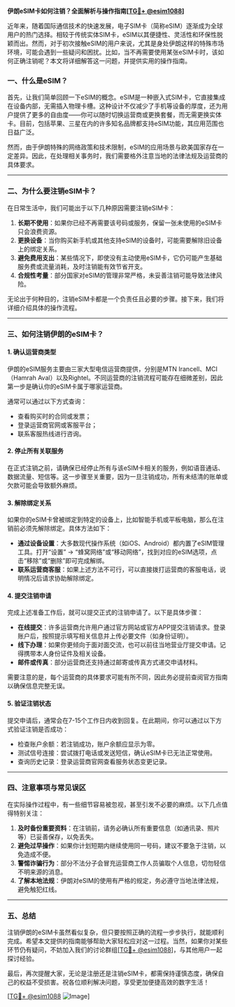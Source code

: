 **伊朗eSIM卡如何注销？全面解析与操作指南[[TG💪+ @esim1088](https://t.me/s/esim1088)]**

近年来，随着国际通信技术的快速发展，电子SIM卡（简称eSIM）逐渐成为全球用户的热门选择。相较于传统实体SIM卡，eSIM以其便捷性、灵活性和环保性脱颖而出。然而，对于初次接触eSIM的用户来说，尤其是身处伊朗这样的特殊市场环境，可能会遇到一些疑问和困扰。比如，当不再需要使用某张eSIM卡时，该如何正确注销呢？本文将详细解答这一问题，并提供实用的操作指南。

### 一、什么是eSIM？

首先，让我们简单回顾一下eSIM的概念。eSIM是一种嵌入式SIM卡，它直接集成在设备内部，无需插入物理卡槽。这种设计不仅减少了手机等设备的厚度，还为用户提供了更多的自由度——你可以随时切换运营商或更换套餐，而无需更换实体卡。目前，包括苹果、三星在内的许多知名品牌都支持eSIM功能，其应用范围也日益广泛。

然而，由于伊朗特殊的网络政策和技术限制，eSIM的应用场景与欧美国家存在一定差异。因此，在处理相关事务时，我们需要格外注意当地的法律法规及运营商的具体要求。

---

### 二、为什么要注销eSIM卡？

在日常生活中，我们可能出于以下几种原因需要注销eSIM卡：

1. **长期不使用**：如果你已经不再需要该号码或服务，保留一张未使用的eSIM卡只会浪费资源。
2. **更换设备**：当你购买新手机或其他支持eSIM的设备时，可能需要解除旧设备上的绑定关系。
3. **避免费用支出**：某些情况下，即使没有主动使用eSIM卡，它仍可能产生基础服务费或流量消耗，及时注销能有效节省开支。
4. **合规性考量**：部分国家对eSIM的管理非常严格，未妥善注销可能导致法律风险。

无论出于何种目的，注销eSIM卡都是一个负责任且必要的步骤。接下来，我们将详细介绍具体的操作流程。

---

### 三、如何注销伊朗的eSIM卡？

#### 1. 确认运营商类型

伊朗的eSIM服务主要由三家大型电信运营商提供，分别是MTN Irancell、MCI（Hamrah Aval）以及Rightel。不同运营商的注销流程可能存在细微差别，因此第一步是确认你的eSIM卡属于哪家运营商。

通常可以通过以下方式查询：
- 查看购买时的合同或发票；
- 登录运营商官网或客服平台；
- 联系客服热线进行咨询。

#### 2. 停止所有关联服务

在正式注销之前，请确保已经停止所有与该eSIM卡相关的服务，例如语音通话、数据流量、短信等。这一步骤至关重要，因为一旦注销成功，所有未结清的账单或欠款可能会导致额外麻烦。

#### 3. 解除绑定关系

如果你的eSIM卡曾被绑定到特定的设备上，比如智能手机或平板电脑，那么在注销前必须先解除绑定。具体方法如下：

- **通过设备设置**：大多数现代操作系统（如iOS、Android）都内置了eSIM管理工具。打开“设置” -> “蜂窝网络”或“移动网络”，找到对应的eSIM选项，点击“移除”或“删除”即可完成解绑。
- **联系运营商客服**：如果上述方法不可行，可以直接拨打运营商的客服电话，说明情况后请求协助解除绑定。

#### 4. 提交注销申请

完成上述准备工作后，就可以提交正式的注销申请了。以下是具体步骤：

- **在线提交**：许多运营商允许用户通过官方网站或官方APP提交注销请求。登录账户后，按照提示填写相关信息并上传必要文件（如身份证明）。
- **线下办理**：如果你更倾向于面对面交流，也可以前往当地营业厅提交申请。记得携带本人身份证件及相关设备。
- **邮件或传真**：部分运营商还支持通过邮寄或传真方式递交申请材料。

需要注意的是，每个运营商的具体要求可能有所不同，因此务必提前查阅官方指南以确保信息完整无误。

#### 5. 验证注销状态

提交申请后，通常会在7-15个工作日内收到回复。在此期间，你可以通过以下方式验证注销是否成功：

- 检查账户余额：若注销成功，账户余额应显示为零。
- 测试信号连接：尝试拨打电话或发送短信，确认eSIM卡已无法正常使用。
- 查询历史记录：登录运营商官网查看服务状态变更记录。

---

### 四、注意事项与常见误区

在实际操作过程中，有一些细节容易被忽视，甚至引发不必要的麻烦。以下几点值得特别关注：

1. **及时备份重要资料**：在注销前，请务必确认所有重要信息（如通讯录、照片等）已妥善保存，以免丢失。
2. **避免过早操作**：如果你计划短期内继续使用同一号码，建议不要急于注销，以免造成不便。
3. **警惕诈骗行为**：部分不法分子会冒充运营商工作人员骗取个人信息，切勿轻信不明来源的消息。
4. **了解本地法规**：伊朗对eSIM的使用有严格的规定，务必遵守当地法律法规，避免触犯红线。

---

### 五、总结

注销伊朗的eSIM卡虽然看似复杂，但只要按照正确的流程一步步执行，就能顺利完成。希望本文提供的指南能够帮助大家轻松应对这一过程。当然，如果你对某些环节仍有疑问，不妨加入我们的讨论群组[[TG💪+ @esim1088](https://t.me/s/esim1088)]，与其他用户一起探讨经验。

最后，再次提醒大家，无论是注册还是注销eSIM卡，都需保持谨慎态度，确保自己的权益不受损害。祝各位顺利解决问题，享受更加便捷高效的数字生活！

[[TG💪+ @esim1088](https://t.me/s/esim1088) ![Image](https://i.postimg.cc/4NQfJmqS/Snipaste-2025-05-13-00-14-12.png)]